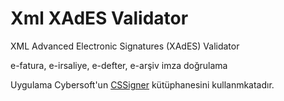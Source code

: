 # Xml XAdES Validator
XML Advanced Electronic Signatures (XAdES) Validator

e-fatura, e-irsaliye, e-defter, e-arşiv imza doğrulama

Uygulama Cybersoft'un [CSSigner](http://www.cs.com.tr/TR/?q=content/cssigner-0) kütüphanesini kullanmkatadır.
